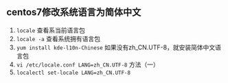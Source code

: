 ## centos7修改系统语言为简体中文
1. ``locale`` 查看系当前语言包
2. ``locale -a`` 查看系统拥有语言包
3. ``yum install kde-l10n-Chinese`` 如果没有zh_CN.UTF-8，就安装简体中文语言包
4. ``vi /etc/locale.conf LANG=zh_CN.UTF-8`` 方法（一）
5. ``localectl set-locale LANG=zh_CN.UTF-8``
